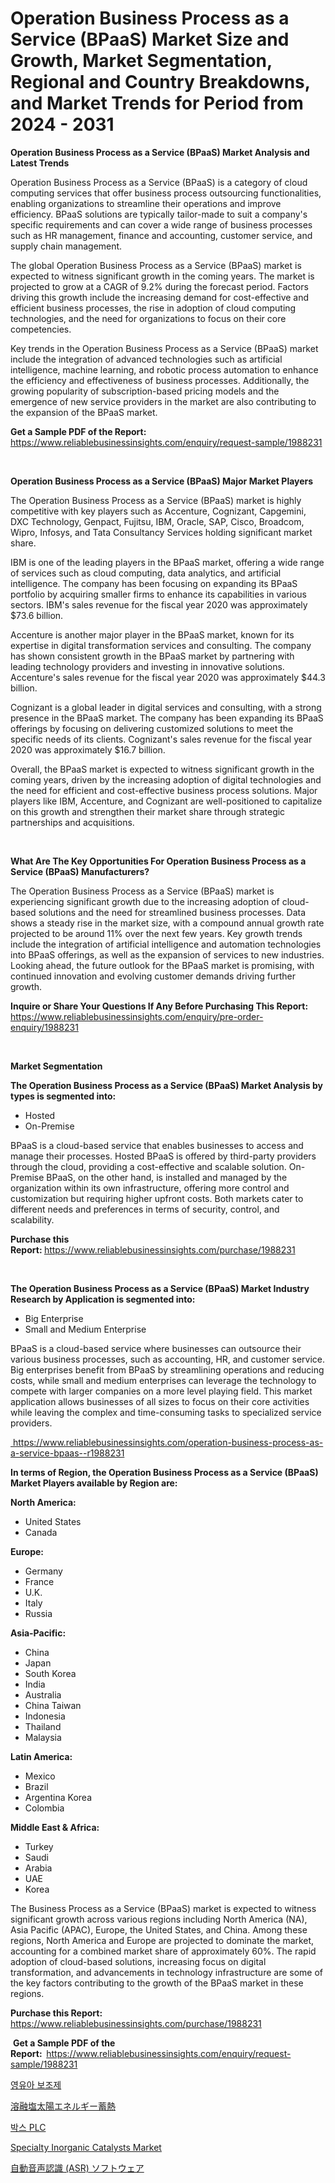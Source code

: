 <p><h1>Operation Business Process as a Service (BPaaS) Market Size and Growth, Market Segmentation, Regional and Country Breakdowns, and Market Trends for Period from 2024 -  2031</h1></p><p><strong>Operation Business Process as a Service (BPaaS) Market Analysis and Latest Trends</strong></p>
<p><p>Operation Business Process as a Service (BPaaS) is a category of cloud computing services that offer business process outsourcing functionalities, enabling organizations to streamline their operations and improve efficiency. BPaaS solutions are typically tailor-made to suit a company's specific requirements and can cover a wide range of business processes such as HR management, finance and accounting, customer service, and supply chain management.</p><p>The global Operation Business Process as a Service (BPaaS) market is expected to witness significant growth in the coming years. The market is projected to grow at a CAGR of 9.2% during the forecast period. Factors driving this growth include the increasing demand for cost-effective and efficient business processes, the rise in adoption of cloud computing technologies, and the need for organizations to focus on their core competencies.</p><p>Key trends in the Operation Business Process as a Service (BPaaS) market include the integration of advanced technologies such as artificial intelligence, machine learning, and robotic process automation to enhance the efficiency and effectiveness of business processes. Additionally, the growing popularity of subscription-based pricing models and the emergence of new service providers in the market are also contributing to the expansion of the BPaaS market.</p></p>
<p><strong>Get a Sample PDF of the Report:&nbsp;</strong> <a href="https://www.reliablebusinessinsights.com/enquiry/request-sample/1988231">https://www.reliablebusinessinsights.com/enquiry/request-sample/1988231</a></p>
<p>&nbsp;</p>
<p><strong>Operation Business Process as a Service (BPaaS) Major Market Players</strong></p>
<p><p>The Operation Business Process as a Service (BPaaS) market is highly competitive with key players such as Accenture, Cognizant, Capgemini, DXC Technology, Genpact, Fujitsu, IBM, Oracle, SAP, Cisco, Broadcom, Wipro, Infosys, and Tata Consultancy Services holding significant market share.</p><p>IBM is one of the leading players in the BPaaS market, offering a wide range of services such as cloud computing, data analytics, and artificial intelligence. The company has been focusing on expanding its BPaaS portfolio by acquiring smaller firms to enhance its capabilities in various sectors. IBM's sales revenue for the fiscal year 2020 was approximately $73.6 billion.</p><p>Accenture is another major player in the BPaaS market, known for its expertise in digital transformation services and consulting. The company has shown consistent growth in the BPaaS market by partnering with leading technology providers and investing in innovative solutions. Accenture's sales revenue for the fiscal year 2020 was approximately $44.3 billion.</p><p>Cognizant is a global leader in digital services and consulting, with a strong presence in the BPaaS market. The company has been expanding its BPaaS offerings by focusing on delivering customized solutions to meet the specific needs of its clients. Cognizant's sales revenue for the fiscal year 2020 was approximately $16.7 billion.</p><p>Overall, the BPaaS market is expected to witness significant growth in the coming years, driven by the increasing adoption of digital technologies and the need for efficient and cost-effective business process solutions. Major players like IBM, Accenture, and Cognizant are well-positioned to capitalize on this growth and strengthen their market share through strategic partnerships and acquisitions.</p></p>
<p>&nbsp;</p>
<p><strong>What Are The Key Opportunities For Operation Business Process as a Service (BPaaS) Manufacturers?</strong></p>
<p><p>The Operation Business Process as a Service (BPaaS) market is experiencing significant growth due to the increasing adoption of cloud-based solutions and the need for streamlined business processes. Data shows a steady rise in the market size, with a compound annual growth rate projected to be around 11% over the next few years. Key growth trends include the integration of artificial intelligence and automation technologies into BPaaS offerings, as well as the expansion of services to new industries. Looking ahead, the future outlook for the BPaaS market is promising, with continued innovation and evolving customer demands driving further growth.</p></p>
<p><strong>Inquire or Share Your Questions If Any Before Purchasing This Report:</strong> <a href="https://www.reliablebusinessinsights.com/enquiry/pre-order-enquiry/1988231">https://www.reliablebusinessinsights.com/enquiry/pre-order-enquiry/1988231</a></p>
<p>&nbsp;</p>
<p><strong>Market Segmentation</strong></p>
<p><strong>The Operation Business Process as a Service (BPaaS) Market Analysis by types is segmented into:</strong></p>
<p><ul><li>Hosted</li><li>On-Premise</li></ul></p>
<p><p>BPaaS is a cloud-based service that enables businesses to access and manage their processes. Hosted BPaaS is offered by third-party providers through the cloud, providing a cost-effective and scalable solution. On-Premise BPaaS, on the other hand, is installed and managed by the organization within its own infrastructure, offering more control and customization but requiring higher upfront costs. Both markets cater to different needs and preferences in terms of security, control, and scalability.</p></p>
<p><strong>Purchase this Report:&nbsp;</strong><a href="https://www.reliablebusinessinsights.com/purchase/1988231">https://www.reliablebusinessinsights.com/purchase/1988231</a></p>
<p>&nbsp;</p>
<p><strong>The Operation Business Process as a Service (BPaaS) Market Industry Research by Application is segmented into:</strong></p>
<p><ul><li>Big Enterprise</li><li>Small and Medium Enterprise</li></ul></p>
<p><p>BPaaS is a cloud-based service where businesses can outsource their various business processes, such as accounting, HR, and customer service. Big enterprises benefit from BPaaS by streamlining operations and reducing costs, while small and medium enterprises can leverage the technology to compete with larger companies on a more level playing field. This market application allows businesses of all sizes to focus on their core activities while leaving the complex and time-consuming tasks to specialized service providers.</p></p>
<p><a href="https://www.reliablebusinessinsights.com/operation-business-process-as-a-service-bpaas--r1988231">&nbsp;https://www.reliablebusinessinsights.com/operation-business-process-as-a-service-bpaas--r1988231</a></p>
<p><strong>In terms of Region, the Operation Business Process as a Service (BPaaS) Market Players available by Region are:</strong></p>
<p>
    <p> <strong> North America: </strong>
        <ul>
            <li>United States</li>
            <li>Canada</li>
        </ul>
        </p> 
    <p> <strong> Europe: </strong>
        <ul>
            <li>Germany</li>
            <li>France</li>
            <li>U.K.</li>
            <li>Italy</li>
            <li>Russia</li>
        </ul>
        </p> 
    <p> <strong> Asia-Pacific: </strong>
        <ul>
            <li>China</li>
            <li>Japan</li>
            <li>South Korea</li>
            <li>India</li>
            <li>Australia</li>
            <li>China Taiwan</li>
            <li>Indonesia</li>
            <li>Thailand</li>
            <li>Malaysia</li>
        </ul>
        </p> 
    <p> <strong> Latin America: </strong>
        <ul>
            <li>Mexico</li>
            <li>Brazil</li>
            <li>Argentina Korea</li>
            <li>Colombia</li>
        </ul>
        </p> 
    <p> <strong> Middle East & Africa: </strong>
        <ul>
            <li>Turkey</li>
            <li>Saudi</li>
            <li>Arabia</li>
            <li>UAE</li>
            <li>Korea</li>
        </ul>
    </p>
    </p>
<p><p>The Business Process as a Service (BPaaS) market is expected to witness significant growth across various regions including North America (NA), Asia Pacific (APAC), Europe, the United States, and China. Among these regions, North America and Europe are projected to dominate the market, accounting for a combined market share of approximately 60%. The rapid adoption of cloud-based solutions, increasing focus on digital transformation, and advancements in technology infrastructure are some of the key factors contributing to the growth of the BPaaS market in these regions.</p></p>
<p><strong>Purchase this Report: </strong><a href="https://www.reliablebusinessinsights.com/purchase/1988231">https://www.reliablebusinessinsights.com/purchase/1988231</a></p>
<p>&nbsp;<strong>Get a Sample PDF of the Report:&nbsp;&nbsp;</strong><a href="https://www.reliablebusinessinsights.com/enquiry/request-sample/1988231">https://www.reliablebusinessinsights.com/enquiry/request-sample/1988231</a></p>
<p><strong></strong></p>
<p><p><a href="https://github.com/rifqimuhammad018/Market-Research-Report-List-1/blob/main/1968065111620.md">영유아 보조제</a></p><p><a href="https://github.com/RodHoppe07/Market-Research-Report-List-2/blob/main/2135133116177.md">溶融塩太陽エネルギー蓄熱</a></p><p><a href="https://github.com/kvbohdfy111/Market-Research-Report-List-1/blob/main/5232325111619.md">박스 PLC</a></p><p><a href="https://github.com/faisalayoob601/Market-Research-Report-List-1/blob/main/specialty-inorganic-catalysts-market.md">Specialty Inorganic Catalysts Market</a></p><p><a href="https://github.com/laurenreichert/Market-Research-Report-List-2/blob/main/6039889116176.md">自動音声認識 (ASR) ソフトウェア</a></p></p>